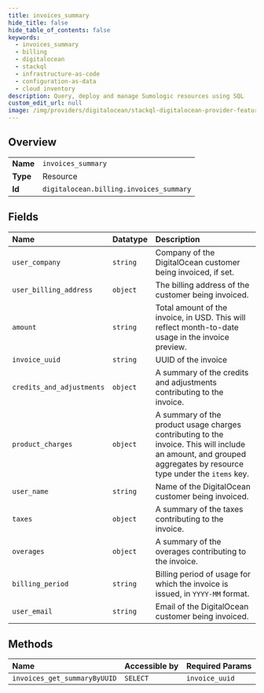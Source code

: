 ```yaml
---
title: invoices_summary
hide_title: false
hide_table_of_contents: false
keywords:
  - invoices_summary
  - billing
  - digitalocean    
  - stackql
  - infrastructure-as-code
  - configuration-as-data
  - cloud inventory
description: Query, deploy and manage Sumologic resources using SQL
custom_edit_url: null
image: /img/providers/digitalocean/stackql-digitalocean-provider-featured-image.png
---
```

  
    

## Overview
<table><tbody>
<tr><td><b>Name</b></td><td><code>invoices_summary</code></td></tr>
<tr><td><b>Type</b></td><td>Resource</td></tr>
<tr><td><b>Id</b></td><td><code>digitalocean.billing.invoices_summary</code></td></tr>
</tbody></table>

## Fields
| Name | Datatype | Description |
|:-----|:---------|:------------|
| `user_company` | `string` | Company of the DigitalOcean customer being invoiced, if set. |
| `user_billing_address` | `object` | The billing address of the customer being invoiced. |
| `amount` | `string` | Total amount of the invoice, in USD.  This will reflect month-to-date usage in the invoice preview. |
| `invoice_uuid` | `string` | UUID of the invoice |
| `credits_and_adjustments` | `object` | A summary of the credits and adjustments contributing to the invoice. |
| `product_charges` | `object` | A summary of the product usage charges contributing to the invoice.  This will include an amount, and grouped aggregates by resource type  under the `items` key. |
| `user_name` | `string` | Name of the DigitalOcean customer being invoiced. |
| `taxes` | `object` | A summary of the taxes contributing to the invoice. |
| `overages` | `object` | A summary of the overages contributing to the invoice. |
| `billing_period` | `string` | Billing period of usage for which the invoice is issued, in `YYYY-MM`  format. |
| `user_email` | `string` | Email of the DigitalOcean customer being invoiced. |
## Methods
| Name | Accessible by | Required Params |
|:-----|:--------------|:----------------|
| `invoices_get_summaryByUUID` | `SELECT` | `invoice_uuid` |
